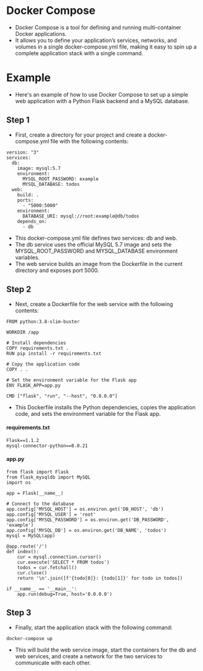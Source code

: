 # Docker Compose
- Docker Compose is a tool for defining and running multi-container Docker applications. 
- It allows you to define your application’s services, networks, and volumes in a single docker-compose.yml file, making it easy to spin up a complete application stack with a single command.

# Example
- Here's an example of how to use Docker Compose to set up a simple web application with a Python Flask backend and a MySQL database.

## Step 1
- First, create a directory for your project and create a docker-compose.yml file with the following contents:
```
version: "3"
services:
  db:
    image: mysql:5.7
    environment:
      MYSQL_ROOT_PASSWORD: example
      MYSQL_DATABASE: todos
  web:
    build: .
    ports:
      - "5000:5000"
    environment:
      DATABASE_URI: mysql://root:example@db/todos
    depends_on:
      - db
```
- This docker-compose.yml file defines two services: db and web. 
- The db service uses the official MySQL 5.7 image and sets the MYSQL_ROOT_PASSWORD and MYSQL_DATABASE environment variables. 
- The web service builds an image from the Dockerfile in the current directory and exposes port 5000.

## Step 2
- Next, create a Dockerfile for the web service with the following contents:
```
FROM python:3.8-slim-buster

WORKDIR /app

# Install dependencies
COPY requirements.txt .
RUN pip install -r requirements.txt

# Copy the application code
COPY . .

# Set the environment variable for the Flask app
ENV FLASK_APP=app.py

CMD ["flask", "run", "--host", "0.0.0.0"]
```
- This Dockerfile installs the Python dependencies, copies the application code, and sets the environment variable for the Flask app.

#### requirements.txt
```
Flask==1.1.2
mysql-connector-python==8.0.21
```
#### app.py
```
from flask import Flask
from flask_mysqldb import MySQL
import os

app = Flask(__name__)

# Connect to the database
app.config['MYSQL_HOST'] = os.environ.get('DB_HOST', 'db')
app.config['MYSQL_USER'] = 'root'
app.config['MYSQL_PASSWORD'] = os.environ.get('DB_PASSWORD', 'example')
app.config['MYSQL_DB'] = os.environ.get('DB_NAME', 'todos')
mysql = MySQL(app)

@app.route('/')
def index():
    cur = mysql.connection.cursor()
    cur.execute('SELECT * FROM todos')
    todos = cur.fetchall()
    cur.close()
    return '\n'.join([f'{todo[0]}: {todo[1]}' for todo in todos])

if __name__ == '__main__':
    app.run(debug=True, host='0.0.0.0')
```

## Step 3
- Finally, start the application stack with the following command:
```
docker-compose up
```
- This will build the web service image, start the containers for the db and web services, and create a network for the two services to communicate with each other.
